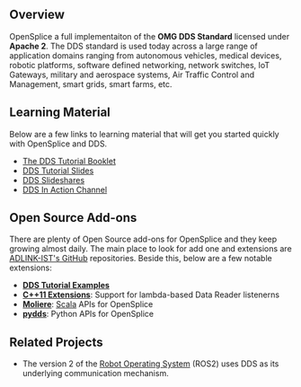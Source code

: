## Overview
OpenSplice a full implementaiton of the **OMG DDS Standard** licensed under **Apache 2**. The DDS standard is used today across a large range of application domains ranging from autonomous vehicles, medical devices, robotic platforms, software defined networking, network switches, IoT Gateways, military and aerospace systems, Air Traffic Control and Management, smart grids, smart farms, etc. 


## Learning Material
Below are a few links to learning material that will get you started quickly with OpenSplice and DDS.

- [The DDS Tutorial Booklet](http://bit.ly/2sXqbOG)
- [DDS Tutorial Slides](http://bit.ly/dds-onem2m)
- [DDS Slideshares](http://bit.ly/2sXW6yo)
- [DDS In Action Channel](https://vimeo.com/channels/dds)


## Open Source Add-ons 
There are plenty of Open Source add-ons for OpenSplice and they keep growing almost daily. The main place to look for add one and extensions are [ADLINK-IST's GitHub](https://github.com/ADLINK-IST) repositories. Beside this, below are a few notable extensions:

- **[DDS Tutorial Examples](http://bit.ly/1oAvXhz)**
- **[C++11 Extensions](http://bit.ly/dds-cpp11)**: Support for lambda-based Data Reader listenerns 
- **[Moliere](http://bit.ly/moliere-dds)**: [Scala](http://scala-lang.org) APIs for OpenSplice 
- **[pydds](https://github.com/atolab/pydds)**: Python APIs for OpenSplice

## Related Projects

- The version 2 of the  [Robot Operating System](http://www.ros.org) (ROS2) uses DDS as its underlying communication mechanism.
